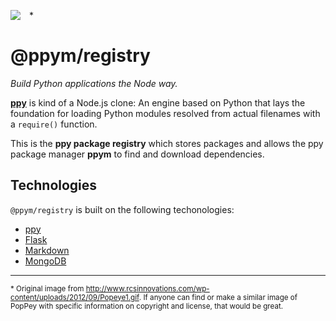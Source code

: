 <img src="http://i.imgur.com/Q4jjufa.png" align="left" style="margin-right: 1em;"></img>*
# @ppym/registry

*Build Python applications the Node way.*

**[ppy]** is kind of a Node.js clone: An engine based on Python that lays the
foundation for loading Python modules resolved from actual filenames with a
`require()` function.

This is the **ppy package registry** which stores packages and allows the
ppy package manager **ppym** to find and download dependencies.

  [ppy]: https://github.com/ppym/engine

## Technologies

`@ppym/registry` is built on the following techonologies:

- [ppy]
- [Flask](http://flask.pocoo.org/)
- [Markdown](https://pypi.python.org/pypi/Markdown)
- [MongoDB](https://mongodb.com)

---

<sub>\* Original image from http://www.rcsinnovations.com/wp-content/uploads/2012/09/Popeye1.gif.
If anyone can find or make a similar image of PopPey with specific information on copyright and
license, that would be great.</sub>
